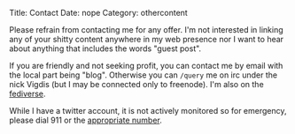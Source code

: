 Title: Contact
Date: nope
Category: othercontent

Please refrain from contacting me for any offer. I'm not interested in linking any
of your shitty content anywhere in my web presence nor I want to hear about
anything that includes the words "guest post".

If you are friendly and not seeking profit, you can contact me by email with
the local part being "blog". Otherwise you can `/query` me on irc under the
nick Vigdis (but I may be connected only to freenode). I'm also on the
[fediverse](https://awoo.chown.me/@vigdis).

While I have a twitter account, it is not actively monitored so for emergency,
please dial 911 or the [appropriate
number](https://en.wikipedia.org/wiki/Emergency_telephone_number).
